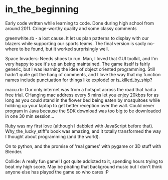 # in_the_beginning
Early code written while learning to code. Done during high school from around 2011. Cringe-worthy quality and some classy comments

greenwhite.rb - a lost cause. It let us plan patterns to display with our blazers while supporting our sports teams. The final version is sadly no-where to be found, but it worked surprisingly well.

Space Invaders: Needs shoes to run. Man, I loved that GUI toolkit, and I'm very happy to see it's up an being maintained. The game itself is fairly generic, but I was learning the idea of object oriented programming. Still hadn't quite got the hang of comments, and I love the way that my function names include punctuation for things like explode! or is_killed_by_ship?

macu.rb: Our only internet was from a hotspot across the road that had a free trial. CHanging mac address every 5 mins let you enjoy 20kbps for as long as you could stand in the flower bed being eaten by mosquitoes while holding up your laptop to get better reception over the wall. Could never program in Java because the SDK download was too big to be downloaded in one 30 min session...

Ruby was my first love (although I dabbled with JavaScript before that). Why_the_lucky_stiff's book was amazing, and it totally transformed the way I thought about programming (and the world). 

On to python, and the promise of 'real games' with pygame or 3D stuff with Blender.

Collide: A really fun game! I got quite addicted to it, spending hours trying to beat my high score. May be pirating that background music but I don't think anyone else has played the game so who cares :P 
